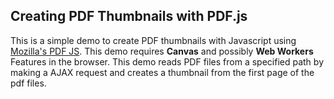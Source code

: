 ## Creating PDF Thumbnails with PDF.js

This is a simple demo to create PDF thumbnails with Javascript using [Mozilla's PDF JS](https://github.com/mozilla/pdf.js/). This demo requires **Canvas** and possibly **Web Workers** Features in the browser. This demo reads PDF files from a specified path by making a AJAX request and 
creates a thumbnail from the first page of the pdf files. 

